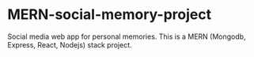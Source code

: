 # MERN-social-memory-project
Social media web app for personal memories.
This is a MERN (Mongodb, Express, React, Nodejs) stack project.
